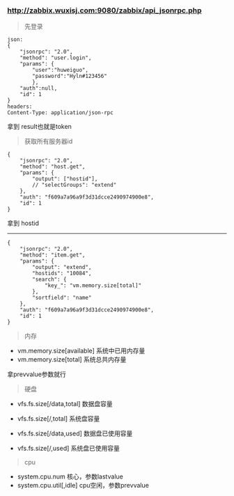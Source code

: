 
### http://zabbix.wuxisj.com:9080/zabbix/api_jsonrpc.php
> 先登录
```
json:
{
    "jsonrpc": "2.0",
    "method": "user.login",
    "params": {
        "user":"huweiguo",
        "password":"Hyln#123456"
        },
    "auth":null,
    "id": 1
}
headers:
Content-Type: application/json-rpc
```
拿到 result也就是token

> 获取所有服务器id
```
{
    "jsonrpc": "2.0",
    "method": "host.get",
    "params": {
        "output": ["hostid"],
        // "selectGroups": "extend"
    },
    "auth": "f609a7a96a9f3d31dcce2490974900e8", 
    "id": 1
}
```
拿到 hostid


---

```
{
    "jsonrpc": "2.0",
    "method": "item.get",
    "params": {
        "output": "extend",
        "hostids": "10084",
        "search": {
            "key_": "vm.memory.size[total]"
        },
        "sortfield": "name"
    },
    "auth": "f609a7a96a9f3d31dcce2490974900e8",
    "id": 1
}
```
> 内存

- vm.memory.size[available] 系统中已用内存量
- vm.memory.size[total] 系统总共内存量

拿prevvalue参数就行

> 硬盘

- vfs.fs.size[/data,total] 数据盘容量
- vfs.fs.size[/,total] 系统盘容量

- vfs.fs.size[/data,used] 数据盘已使用容量
- vfs.fs.size[/,used] 系统盘已使用容量

> cpu

- system.cpu.num 核心，参数lastvalue
- system.cpu.util[,idle] cpu空闲，参数prevvalue